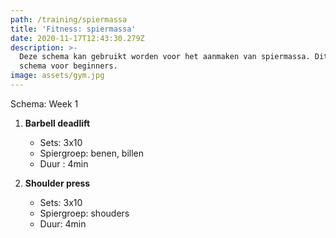 ```yaml
---
path: /training/spiermassa
title: 'Fitness: spiermassa'
date: 2020-11-17T12:43:30.279Z
description: >-
  Deze schema kan gebruikt worden voor het aanmaken van spiermassa. Dit is een
  schema voor beginners.
image: assets/gym.jpg
---
```

Schema: Week 1

1. **Barbell deadlift**

   * Sets: 3x10
   * Spiergroep: benen, billen
   * Duur : 4min
2. **Shoulder press**

   * Sets: 3x10
   * Spiergroep: shouders
   * Duur: 4min
